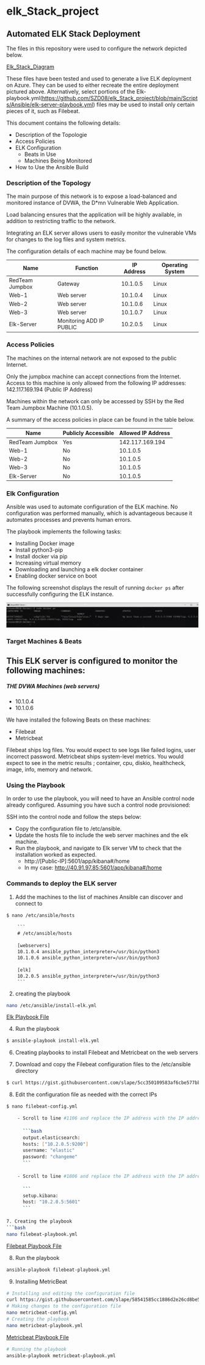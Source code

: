 # elk_Stack_project

## Automated ELK Stack Deployment

The files in this repository were used to configure the network depicted below.

[Elk_Stack_Diagram](https://github.com/SZD08/elk_Stack_project/blob/main/Diagrams/Elk-STACK-diagram.JPG)

These files have been tested and used to generate a live ELK deployment on Azure. They can be used to either recreate the entire deployment pictured above. Alternatively, select portions of the Elk-playbook.yml(https://github.com/SZD08/elk_Stack_project/blob/main/Scripts/Ansible/elk-server-playbook.yml) files may be used to install only certain pieces of it, such as Filebeat.


This document contains the following details:
- Description of the Topologie
- Access Policies
- ELK Configuration
  - Beats in Use
  - Machines Being Monitored
- How to Use the Ansible Build


### Description of the Topology

The main purpose of this network is to expose a load-balanced and monitored instance of DVWA, the D*mn Vulnerable Web Application.

Load balancing ensures that the application will be highly available, in addition to restricting traffic to the network.

Integrating an ELK server allows users to easily monitor the vulnerable VMs for changes to the log files and system metrics.

The configuration details of each machine may be found below.

| Name            | Function          | IP Address | Operating System |
|-----------------|-------------------|------------|------------------|
| RedTeam Jumpbox | Gateway           | 10.1.0.5   | Linux            |
| Web-1           | Web server        | 10.1.0.4   | Linux            |
| Web-2           | Web server        | 10.1.0.6   | Linux            |
| Web-3           | Web server        | 10.1.0.7   | Linux            |
| Elk-Server      | Monitoring    ADD IP PUBLIC    | 10.2.0.5   | Linux            |

### Access Policies

The machines on the internal network are not exposed to the public Internet. 

Only the jumpbox machine can accept connections from the Internet. Access to this machine is only allowed from the following IP addresses: 142.117.169.194 (Public IP Address)

Machines within the network can only be accessed by SSH by the Red Team Jumpbox Machine (10.1.0.5).

A summary of the access policies in place can be found in the table below.

| Name            | Publicly Accessible | Allowed IP Address |
|-----------------|---------------------|--------------------|
| RedTeam Jumpbox | Yes                 | 142.117.169.194    |
| Web-1           | No                  | 10.1.0.5           |
| Web-2           | No                  | 10.1.0.5           |
| Web-3           | No                  | 10.1.0.5           |
| Elk-Server      | No                  | 10.1.0.5           |

### Elk Configuration

Ansible was used to automate configuration of the ELK machine. No configuration was performed manually, which is advantageous because it automates processes and prevents human errors.

The playbook implements the following tasks:

 - Installing Docker image
 - Install python3-pip
 - Install docker via pip
 - Increasing virtual memory 
 - Downloading and launching a elk docker container 
 - Enabling docker service on boot

The following screenshot displays the result of running `docker ps` after successfully configuring the ELK instance.

![Docker_PS_Output](https://github.com/SZD08/elk_Stack_project/blob/main/Images/docker_ps_output.JPG)

### Target Machines & Beats
This ELK server is configured to monitor the following machines:
- 
##### THE DVWA Machines (web servers)
 - 10.1.0.4
 - 10.1.0.6


We have installed the following Beats on these machines:

 - Filebeat 
 - Metricbeat

Filebeat ships log files. You would expect to see logs like failed logins, user incorrect password. 
Metricbeat ships system-level metrics. You would expect to see in the metric results ; container, cpu, diskio, healthcheck, image, info, memory and network.

### Using the Playbook
In order to use the playbook, you will need to have an Ansible control node already configured. Assuming you have such a control node provisioned: 

SSH into the control node and follow the steps below:

- Copy the configuration file to /etc/ansible.
- Update the hosts file to include the web server machines and the elk machine.
- Run the playbook, and navigate to Elk server VM to check that the installation worked as expected.
  - http://[Public-IP]:5601/app/kibana#/home
  - In my case: http://40.91.97.85:5601/app/kibana#/home

### Commands to deploy the ELK server

1. Add the machines to the list of machines Ansible can discover and connect to 
```bash
$ nano /etc/ansible/hosts
```
		```
		# /etc/ansible/hosts

		[webservers]
		10.1.0.4 ansible_python_interpreter=/usr/bin/python3
		10.1.0.6 ansible_python_interpreter=/usr/bin/python3

		[elk]
		10.2.0.5 ansible_python_interpreter=/usr/bin/python3
		```

2. creating the playbook 
```bash
nano /etc/ansible/install-elk.yml
```
   [Elk Playbook File](https://github.com/SZD08/elk_Stack_project/blob/main/Scripts/Ansible/elk-server-playbook.yml)
   
4. Run the playbook 
```bash 
$ ansible-playbook install-elk.yml
```
6. Creating playbooks to install Filebeat and Metricbeat on the web servers

7. Download and copy the Filebeat configuration files to the /etc/ansible directory
```bash
$ curl https://gist.githubusercontent.com/slape/5cc350109583af6cbe577bbcc0710c93/raw/eca603b72586fbe148c11f9c87bf96a63cb25760/Filebeat > /etc/ansible/filebeat-config.yml
```
8. Edit the configuration file as needed with the correct IPs
```bash 
$ nano filebeat-config.yml
```
```bash
    - Scroll to line #1106 and replace the IP address with the IP address of the ELK machine.

      ```bash
      output.elasticsearch:
      hosts: ["10.2.0.5:9200"]
      username: "elastic"
      password: "changeme"
      ```

    - Scroll to line #1806 and replace the IP address with the IP address of the ELK machine.

      ```   
      setup.kibana:
      host: "10.2.0.5:5601"
      ```

7. Creating the playbook
```bash
nano filebeat-playbook.yml
 ```
 
[Filebeat Playbook File](https://github.com/SZD08/elk_Stack_project/blob/main/Scripts/Ansible/filebeat-playbook.yml)
 
8. Run the playbook 
 ```bash
ansible-playbook filebeat-playbook.yml
   ```
9. Installing MetricBeat

```bash 
# Installing and editing the configuration file
curl https://gist.githubusercontent.com/slape/58541585cc1886d2e26cd8be557ce04c/raw/0ce2c7e744c54513616966affb5e9d96f5e12f73/metricbeat > metricbeat-config.yml
# Making changes to the configuration file
nano metricbeat-config.yml
# Creating the playbook 
nano metricbeat-playbook.yml
```
[Metricbeat Playbook File](https://github.com/SZD08/elk_Stack_project/blob/main/Scripts/Ansible/metricbeat-playbook.yml)

```bash
# Running the playbook
ansible-playbook metricbeat-playbook.yml
```


